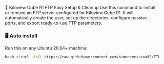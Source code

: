 🚀 Kiloview Cube R1 FTP Easy Setup & Cleanup
Use this command to install or remove an FTP server configured for Kiloview Cube R1. It will automatically create the user, set up the directories, configure passive ports, and export ready-to-use FTP parameters.



### 🖥️ Auto install

Run this on any Ubuntu 20.04+ machine:

```bash
bash <(curl -fsSL https://raw.githubusercontent.com/simonemessina92/FTP-server-CubeR1/refs/heads/main/FTP4KILOVIEW.sh)





